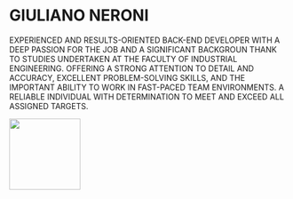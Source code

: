 # GIULIANO NERONI


EXPERIENCED AND RESULTS-ORIENTED BACK-END DEVELOPER WITH A DEEP PASSION FOR THE JOB AND A SIGNIFICANT BACKGROUN THANK TO STUDIES UNDERTAKEN AT THE FACULTY OF INDUSTRIAL ENGINEERING. OFFERING A STRONG ATTENTION TO DETAIL AND ACCURACY, EXCELLENT PROBLEM-SOLVING SKILLS, AND THE IMPORTANT ABILITY TO WORK IN FAST-PACED TEAM ENVIRONMENTS. A RELIABLE INDIVIDUAL WITH DETERMINATION TO MEET AND EXCEED ALL ASSIGNED TARGETS.

<img src="https://www.canva.com/design/DAFAmbBhgOg/view" width="128"/>
